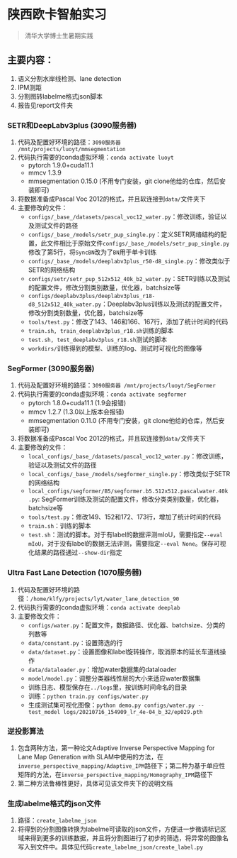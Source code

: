 # 陕西欧卡智舶实习

> 清华大学博士生暑期实践

## 主要内容：

1. 语义分割水岸线检测、lane detection
2. IPM测距
3. 分割图转labelme格式json脚本
4. 报告见report文件夹

### SETR和DeepLabv3plus (3090服务器)

1. 代码及配置好环境的路径：`3090服务器 /mnt/projects/luoyt/mmsegmentation`
2. 代码执行需要的conda虚拟环境：`conda activate luoyt`
   * pytorch 1.9.0+cuda11.1
   * mmcv 1.3.9
   * mmsegmentation 0.15.0 (不用专门安装，git clone他给的仓库，然后安装即可)
3. 将数据准备成Pascal Voc 2012的格式，并且软连接到`data/`文件夹下
4. 主要修改的文件：
   *  `configs/_base_/datasets/pascal_voc12_water.py`：修改训练，验证以及测试文件的路径
   *  `configs/_base_/models/setr_pup_single.py`：定义SETR网络结构的配置，此文件相比于原始文件`configs/_base_/models/setr_pup_single.py`修改了第5行，将`SyncBN`改为了`BN`用于单卡训练
   *  `configs/_base_/models/deeplabv3plus_r50-d8_single.py`：修改类似于SETR的网络结构
   *  `configs/setr/setr_pup_512x512_40k_b2_water.py`：SETR训练以及测试的配置文件，修改分割类别数量，优化器，batchsize等
   *  `configs/deeplabv3plus/deeplabv3plus_r18-d8_512x512_40k_water.py`：Deeplabv3plus训练以及测试的配置文件，修改分割类别数量，优化器，batchsize等
   *  `tools/test.py`：修改了143、146和166、167行，添加了统计时间的代码
   *  `train.sh, train_deeplabv3plus_r18.sh`训练的脚本
   *  `test.sh, test_deeplabv3plus_r18.sh`测试的脚本
   *  `workdirs/`训练得到的模型、训练的log、测试时可视化的图像等

### SegFormer (3090服务器)

1. 代码及配置好环境的路径：`3090服务器 /mnt/projects/luoyt/SegFormer`
2. 代码执行需要的conda虚拟环境：`conda activate segformer`
   * pytorch 1.8.0+cuda11.1 (1.9会报错)
   * mmcv 1.2.7 (1.3.0以上版本会报错)
   * mmsegmentation 0.11.0 (不用专门安装，git clone他给的仓库，然后安装即可)
3. 将数据准备成Pascal Voc 2012的格式，并且软连接到`data/`文件夹下
4. 主要修改的文件：
   *  `local_configs/_base_/datasets/pascal_voc12_water.py`：修改训练，验证以及测试文件的路径
   *  `local_configs/_base_/models/segformer_single.py`：修改类似于SETR的网络结构
   *  `local_configs/segformer/B5/segformer.b5.512x512.pascalwater.40k.py`: SegFormer训练及测试的配置文件，修改分类类别数量，优化器，batchsize等
   *  `tools/test.py`：修改149、152和172、173行，增加了统计时间的代码
   *  `train.sh`：训练的脚本
   *  `test.sh`：测试的脚本。对于有label的数据评测mIoU，需要指定`--eval mIoU`，对于没有label的数据无法评测，需要指定`--eval None`。保存可视化结果的路径通过`--show-dir`指定

### Ultra Fast Lane Detection (1070服务器)

1. 代码及配置好环境的路径：`/home/klfy/projects/lyt/water_lane_detection_90`
2. 代码执行需要的conda虚拟环境：`conda activate deeplab`
3. 主要修改文件：
   * `configs/water.py`：配置文件，数据路径、优化器、batchsize、分类的列数等
   * `data/constant.py`：设置筛选的行
   * `data/dataset.py`：设置图像和label旋转操作，取消原本的延长车道线操作
   * `data/dataloader.py`：增加water数据集的dataloader
   * `model/model.py`：调整分类器线性层的大小来适应water数据集
   * 训练日志、模型保存在`../logs`里，按训练时间命名的目录
   * 训练：`python train.py configs/water.py`
   * 生成测试集可视化图像：`python demo.py configs/water.py --test_model logs/20210716_154909_lr_4e-04_b_32/ep029.pth`

### 逆投影算法

1. 包含两种方法，第一种论文Adaptive Inverse Perspective Mapping for Lane Map Generation with SLAM中使用的方法，在`inverse_perspective_mapping/Adaptive_IPM`路径下；第二种为基于单应性矩阵的方法，在`inverse_perspective_mapping/Homography_IPM`路径下
2. 第二种方法鲁棒性更好，具体可见该文件夹下的说明文档

### 生成labelme格式的json文件

1. 路径：`create_labelme_json`
2. 将得到的分割图像转换为labelme可读取的json文件，方便进一步微调标记区域来得到更多的训练数据，并且将分割图进行了初步的筛选，将异常的图像名写入到文件中。具体见代码`create_labelme_json/create_label.py`

